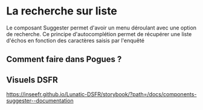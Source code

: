# La recherche sur liste

Le composant  Suggester permet d'avoir un menu déroulant avec une option de recherche. 
Ce principe d'autocomplétion permet de récupérer une liste d'échos en fonction des caractères saisis par l'enquêté 

## Comment faire dans Pogues ?


## Visuels DSFR

https://inseefr.github.io/Lunatic-DSFR/storybook/?path=/docs/components-suggester--documentation